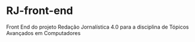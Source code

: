 # RJ-front-end
Front End do projeto Redação Jornalística 4.0 para a disciplina de Tópicos Avançados em Computadores 
